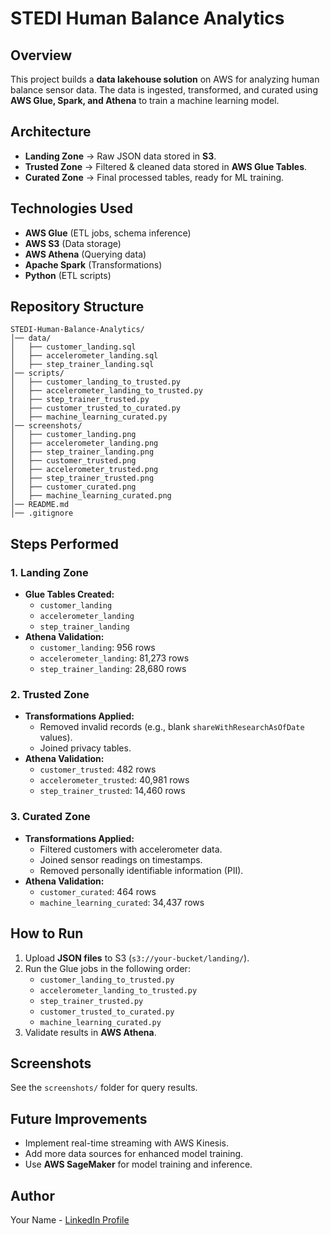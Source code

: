 # STEDI Human Balance Analytics

## Overview
This project builds a **data lakehouse solution** on AWS for analyzing human balance sensor data. The data is ingested, transformed, and curated using **AWS Glue, Spark, and Athena** to train a machine learning model.

## Architecture
- **Landing Zone** → Raw JSON data stored in **S3**.
- **Trusted Zone** → Filtered & cleaned data stored in **AWS Glue Tables**.
- **Curated Zone** → Final processed tables, ready for ML training.

## Technologies Used
- **AWS Glue** (ETL jobs, schema inference)
- **AWS S3** (Data storage)
- **AWS Athena** (Querying data)
- **Apache Spark** (Transformations)
- **Python** (ETL scripts)

## Repository Structure
```
STEDI-Human-Balance-Analytics/
│── data/
│   ├── customer_landing.sql
│   ├── accelerometer_landing.sql
│   ├── step_trainer_landing.sql
│── scripts/
│   ├── customer_landing_to_trusted.py
│   ├── accelerometer_landing_to_trusted.py
│   ├── step_trainer_trusted.py
│   ├── customer_trusted_to_curated.py
│   ├── machine_learning_curated.py
│── screenshots/
│   ├── customer_landing.png
│   ├── accelerometer_landing.png
│   ├── step_trainer_landing.png
│   ├── customer_trusted.png
│   ├── accelerometer_trusted.png
│   ├── step_trainer_trusted.png
│   ├── customer_curated.png
│   ├── machine_learning_curated.png
│── README.md
│── .gitignore
```

## Steps Performed
### 1. Landing Zone
- **Glue Tables Created:**
  - `customer_landing`
  - `accelerometer_landing`
  - `step_trainer_landing`
- **Athena Validation:**
  - `customer_landing`: 956 rows
  - `accelerometer_landing`: 81,273 rows
  - `step_trainer_landing`: 28,680 rows

### 2. Trusted Zone
- **Transformations Applied:**
  - Removed invalid records (e.g., blank `shareWithResearchAsOfDate` values).
  - Joined privacy tables.
- **Athena Validation:**
  - `customer_trusted`: 482 rows
  - `accelerometer_trusted`: 40,981 rows
  - `step_trainer_trusted`: 14,460 rows

### 3. Curated Zone
- **Transformations Applied:**
  - Filtered customers with accelerometer data.
  - Joined sensor readings on timestamps.
  - Removed personally identifiable information (PII).
- **Athena Validation:**
  - `customer_curated`: 464 rows
  - `machine_learning_curated`: 34,437 rows

## How to Run
1. Upload **JSON files** to S3 (`s3://your-bucket/landing/`).
2. Run the Glue jobs in the following order:
   - `customer_landing_to_trusted.py`
   - `accelerometer_landing_to_trusted.py`
   - `step_trainer_trusted.py`
   - `customer_trusted_to_curated.py`
   - `machine_learning_curated.py`
3. Validate results in **AWS Athena**.

## Screenshots
See the `screenshots/` folder for query results.

## Future Improvements
- Implement real-time streaming with AWS Kinesis.
- Add more data sources for enhanced model training.
- Use **AWS SageMaker** for model training and inference.

## Author
Your Name - [LinkedIn Profile](#)

